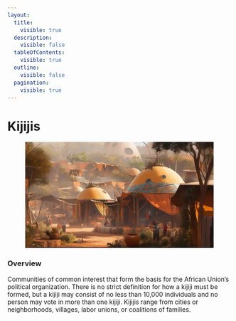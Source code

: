 ```yaml
---
layout:
  title:
    visible: true
  description:
    visible: false
  tableOfContents:
    visible: true
  outline:
    visible: false
  pagination:
    visible: true
---
```


# Kijijis

<figure><img src="../../../.gitbook/assets/au1.webp" alt="" width="563"><figcaption></figcaption></figure>

### Overview

Communities of common interest that form the basis for the African Union’s political organization. There is no strict definition for how a kijiji must be formed, but a kijiji may consist of no less than 10,000 individuals and no person may vote in more than one kijiji. Kijijis range from cities or neighborhoods, villages, labor unions, or coalitions of families.
